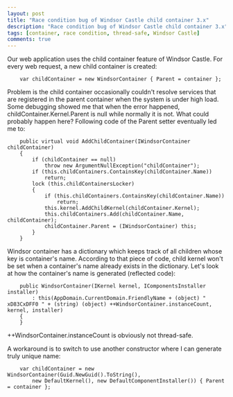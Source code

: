 ```yaml
---
layout: post
title: "Race condition bug of Windsor Castle child container 3.x"
description: "Race condition bug of Windsor Castle child container 3.x"
tags: [container, race condition, thread-safe, Windsor Castle]
comments: true
---
```


Our web application uses the child container feature of Windsor Castle. For every web request, a new child container is created:

		var childContainer = new WindsorContainer { Parent = container }; 

Problem is the child container occasionally couldn't resolve services that are registered in the parent container when the system is under high load. Some debugging showed me that when the error happened, childContainer.Kernel.Parent is null while normally it is not. What could probably happen here? Following code of the Parent setter eventually led me to:


		public virtual void AddChildContainer(IWindsorContainer childContainer) 
		{ 
			if (childContainer == null) 
				throw new ArgumentNullException("childContainer"); 
			if (this.childContainers.ContainsKey(childContainer.Name)) 
				return; 
			lock (this.childContainersLocker) 
			{ 
				if (this.childContainers.ContainsKey(childContainer.Name)) 
					return; 
				this.kernel.AddChildKernel(childContainer.Kernel); 
				this.childContainers.Add(childContainer.Name, childContainer); 
				childContainer.Parent = (IWindsorContainer) this; 
			} 
		}

Windsor container has a dictionary which keeps track of all children whose key is container's name. According to that piece of code, child kernel won't be set when a container's name already exists in the dictionary. Let's look at how the container's name is generated (reflected code):

		public WindsorContainer(IKernel kernel, IComponentsInstaller installer) 
			: this(AppDomain.CurrentDomain.FriendlyName + (object) " xD83CxDFF0 " + (string) (object) ++WindsorContainer.instanceCount, kernel, installer) 
		{ 
		}

++WindsorContainer.instanceCount is obviously not thread-safe. 

A workaround is to switch to use another constructor where I can generate truly unique name:

		var childContainer = new WindsorContainer(Guid.NewGuid().ToString(), 
			new DefaultKernel(), new DefaultComponentInstaller()) { Parent = container }; 
